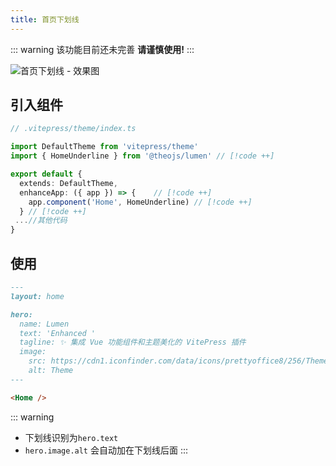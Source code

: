 ```yaml
---
title: 首页下划线
---
```


::: warning
该功能目前还未完善 **请谨慎使用!**
:::

![](https://i.theojs.cn/docs/202408082117729.png '首页下划线 - 效果图')

## 引入组件

```ts
// .vitepress/theme/index.ts

import DefaultTheme from 'vitepress/theme'
import { HomeUnderline } from '@theojs/lumen' // [!code ++]

export default {
  extends: DefaultTheme,
  enhanceApp: ({ app }) => {    // [!code ++]
    app.component('Home', HomeUnderline) // [!code ++]
  } // [!code ++]
 ...//其他代码
}
```

## 使用

```md
---
layout: home

hero:
  name: Lumen
  text: 'Enhanced '
  tagline: ✨ 集成 Vue 功能组件和主题美化的 VitePress 插件
  image:
    src: https://cdn1.iconfinder.com/data/icons/prettyoffice8/256/Theme.png
    alt: Theme
---

<Home />
```

::: warning

- 下划线识别为`hero.text`
- `hero.image.alt` 会自动加在下划线后面
  :::

